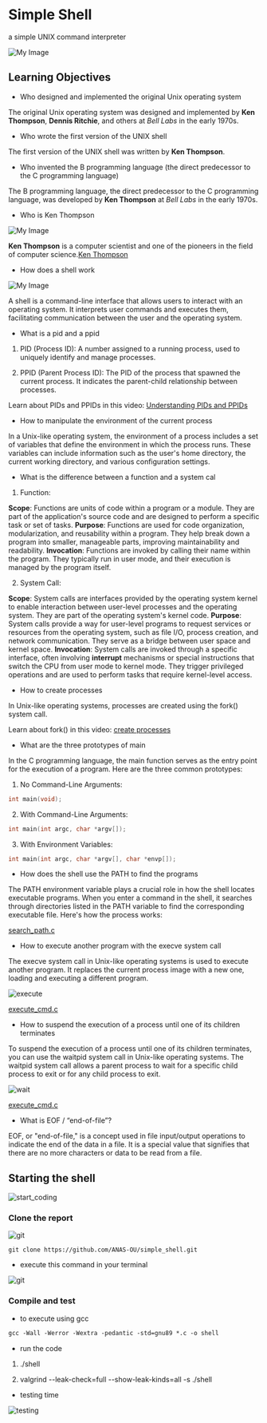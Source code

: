 # Simple Shell

 a simple UNIX command interpreter

 ![My Image](/img/computer-nerd.gif)
## Learning Objectives

* Who designed and implemented the original Unix operating system

The original Unix operating system was designed and implemented by **Ken Thompson**, **Dennis Ritchie**, and others at *Bell Labs* in the early 1970s.

* Who wrote the first version of the UNIX shell

The first version of the UNIX shell was written by **Ken Thompson**.

* Who invented the B programming language (the direct predecessor to the C programming language)

The B programming language, the direct predecessor to the C programming language, was developed by **Ken Thompson** at *Bell Labs* in the early 1970s. 

* Who is Ken Thompson

 ![My Image](/img/download.jpeg)

**Ken Thompson** is a computer scientist and one of the pioneers in the field of computer science.[Ken Thompson](https://en.wikipedia.org/wiki/Ken_Thompson)

* How does a shell work

 ![My Image](/img/000.PNG)

A shell is a command-line interface that allows users to interact with an operating system. It interprets user commands and executes them, facilitating communication between the user and the operating system.

* What is a pid and a ppid

1. PID (Process ID): A number assigned to a running process, used to uniquely identify and manage processes.

2. PPID (Parent Process ID): The PID of the process that spawned the current process. It indicates the parent-child relationship between processes.

Learn about PIDs and PPIDs in this video: [Understanding PIDs and PPIDs](https://www.youtube.com/watch?v=PZrQ4eGm-hM)

* How to manipulate the environment of the current process

In a Unix-like operating system, the environment of a process includes a set of variables that define the environment in which the process runs. These variables can include information such as the user's home directory, the current working directory, and various configuration settings.

* What is the difference between a function and a system cal

1. Function:

 **Scope**: Functions are units of code within a program or a module. They are part of the application's source code and are designed to perform a specific task or set of tasks.
 **Purpose**: Functions are used for code organization, modularization, and reusability within a program. They help break down a program into smaller, manageable parts, improving maintainability and readability.
 **Invocation**: Functions are invoked by calling their name within the program. They typically run in user mode, and their execution is managed by the program itself.

2. System Call:

 **Scope**: System calls are interfaces provided by the operating system kernel to enable interaction between user-level processes and the operating system. They are part of the operating system's kernel code.
 **Purpose**: System calls provide a way for user-level programs to request services or resources from the operating system, such as file I/O, process creation, and network communication. They serve as a bridge between user space and kernel space.
 **Invocation**: System calls are invoked through a specific interface, often involving **interrupt** mechanisms or special instructions that switch the CPU from user mode to kernel mode. They trigger privileged operations and are used to perform tasks that require kernel-level access.

* How to create processes

In Unix-like operating systems, processes are created using the fork() system call.

Learn about fork() in this video: [create processes](https://www.youtube.com/watch?v=94URLRsjqMQ)

* What are the three prototypes of main

In the C programming language, the main function serves as the entry point for the execution of a program. Here are the three common prototypes:

 1. No Command-Line Arguments:

 ```c
 int main(void);
 ```

 2. With Command-Line Arguments:
 
 ```c
 int main(int argc, char *argv[]);

 ```
 3. With Environment Variables:

 ```c
int main(int argc, char *argv[], char *envp[]);
 ```

* How does the shell use the PATH to find the programs

The PATH environment variable plays a crucial role in how the shell locates executable programs. When you enter a command in the shell, it searches through directories listed in the PATH variable to find the corresponding executable file. Here's how the process works:

[search_path.c](https://github.com/ANAS-OU/simple_shell/blob/master/get_path.c)

* How to execute another program with the execve system call

The execve system call in Unix-like operating systems is used to execute another program. It replaces the current process image with a new one, loading and executing a different program.

![execute](/img/44.PNG)

[execute_cmd.c](https://github.com/ANAS-OU/simple_shell/blob/master/execute_cmd.c)

* How to suspend the execution of a process until one of its children terminates

To suspend the execution of a process until one of its children terminates, you can use the waitpid system call in Unix-like operating systems. The waitpid system call allows a parent process to wait for a specific child process to exit or for any child process to exit. 

![wait](/img/00a0.PNG)

[execute_cmd.c](https://github.com/ANAS-OU/simple_shell/blob/master/execute_cmd.c)

* What is EOF / “end-of-file”?

EOF, or "end-of-file," is a concept used in file input/output operations to indicate the end of the data in a file. It is a special value that signifies that there are no more characters or data to be read from a file.

## Starting the shell

![start_coding](/img/giphy.gif)

### Clone the report

![git](/img/Capture1.PNG)

```git
git clone https://github.com/ANAS-OU/simple_shell.git
```
* execute this command in your terminal

![git](/img/jokes-how-to-speed-up-your-download.gif)

### Compile and test

* to execute using gcc

```gcc
gcc -Wall -Werror -Wextra -pedantic -std=gnu89 *.c -o shell
```
* run the code

1. ./shell

2. valgrind --leak-check=full --show-leak-kinds=all -s ./shell

* testing time

![testing](/img/using-the-computer-debbie-harper.gif)

